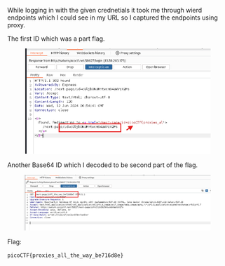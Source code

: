 While logging in with the given crednetials it took me through wierd endpoints which I could see in my URL so I captured the endpoints using proxy.

The first ID which was a part flag.

<figure><img src="./part.png"></figure>

Another Base64 ID which I decoded to be second part of the flag.

<figure><img src="./flag.png"></figure>

Flag:
```
picoCTF{proxies_all_the_way_be716d8e}
```